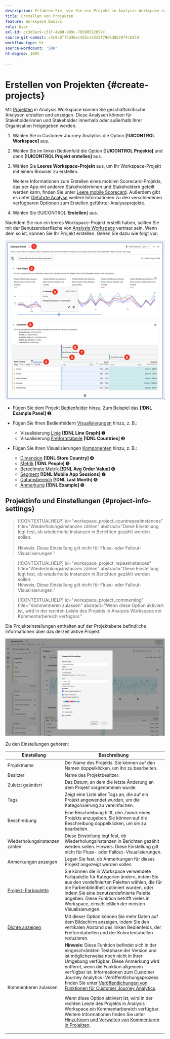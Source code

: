 ```yaml
---
description: Erfahren Sie, wie Sie ein Projekt in Analysis Workspace erstellen.
title: Erstellen von Projekten
feature: Workspace Basics
role: User
exl-id: cc3d3ac9-c31f-4a8d-999c-78590512b57c
source-git-commit: c4c8c0ff5d46ec455ca5333f79d6d8529f4cb87d
workflow-type: ht
source-wordcount: '500'
ht-degree: 100%

---
```


# Erstellen von Projekten {#create-projects}


Mit [Projekten](/help/analysis-workspace/build-workspace-project/freeform-overview.md) in Analysis Workspace können Sie geschäftskritische Analysen erstellen und anzeigen.  Diese Analysen können für Stakeholderinnen und Stakeholder innerhalb oder außerhalb Ihrer Organisation freigegeben werden.

1. Wählen Sie in Customer Journey Analytics die Option **[!UICONTROL Workspace]** aus.

1. Wählen Sie im linken Bedienfeld die Option **[!UICONTROL Projekte]** und dann **[!UICONTROL Projekt erstellen]** aus.

1. Wählen Sie **Leeres Workspace-Projekt** aus, um Ihr Workspace-Projekt mit einem Browser zu erstellen.

   Weitere Informationen zum Erstellen eines mobilen Scorecard-Projekts, das per App mit anderen Stakeholderinnen und Stakeholdern geteilt werden kann, finden Sie unter [Leere mobile Scorecard](/help/mobile-app/curator.md). Außerdem gibt es unter [Geführte Analyse](/help/guided-analysis/overview.md) weitere Informationen zu den verschiedenen verfügbaren Optionen zum Erstellen geführter Analyseprojekte.

1. Wählen Sie [!UICONTROL **Erstellen**] aus.


Nachdem Sie nun ein leeres Workspace-Projekt erstellt haben, sollten Sie mit der Benutzeroberfläche von [Analysis Workspace](/help/analysis-workspace/home.md) vertraut sein. Wenn dem so ist, können Sie Ihr Projekt erstellen. Gehen Sie dazu wie folgt vor:

![Beispielprojekt](assets/example-project.png)

* Fügen Sie dem Projekt [Bedienfelder](/help/analysis-workspace/c-panels/panels.md) hinzu, Zum Beispiel das **[!DNL Example Panel]** ➊.

* Fügen Sie Ihren Bedienfeldern [Visualisierungen](/help/analysis-workspace/visualizations/freeform-analysis-visualizations.md) hinzu, z. B.:
   * Visualisierung [Linie](/help/analysis-workspace/visualizations/line.md) **[!DNL Line Graph]** ➋
   * Visualisierung [Freiformtabelle](/help/analysis-workspace/visualizations/freeform-table/freeform-table.md) **[!DNL Countries]** ➌
* Fügen Sie Ihren Visualisierungen [Komponenten](/help/components/overview.md) hinzu, z. B.:
   * [Dimension](/help/components/dimensions/overview.md) **[!DNL Store Country]** ➍
   * [Metrik](/help/components/apply-create-metrics.md) **[!DNL People]** ➎
   * [Berechnete Metrik](/help/components/calc-metrics/calc-metr-overview.md) **[!DNL Avg Order Value]** ➏
   * [Segment](/help/components/segments/seg-overview.md) **[!DNL Mobile App Sessions]** ➐
   * [Datumsbereich](/help/components/date-ranges/overview.md) **[!DNL Last Month]** ➑
   * [Anmerkung](/help/components/annotations/overview.md) **[!DNL Example]** ➒


## Projektinfo und Einstellungen {#project-info-settings}

>[!CONTEXTUALHELP]
>id="workspace_project_countrepeatinstances"
>title="Wiederholungsinstanzen zählen"
>abstract="Diese Einstellung legt fest, ob wiederholte Instanzen in Berichten gezählt werden sollen.<br/><br/>Hinweis: Diese Einstellung gilt nicht für Fluss- oder Fallout-Visualisierungen."

>[!CONTEXTUALHELP]
>id="workspace_project_repeatinstances"
>title="Wiederholungsinstanzen zählen"
>abstract="Diese Einstellung legt fest, ob wiederholte Instanzen in Berichten gezählt werden sollen.<br/>Hinweis: Diese Einstellung gilt nicht für Fluss- oder Fallout-Visualisierungen."


>[!CONTEXTUALHELP]
>id="workspace_project_commenting"
>title="Kommentieren zulassen"
>abstract="Wenn diese Option aktiviert ist, wird in der rechten Leiste des Projekts in Analysis Workspace ein Kommentarbereich verfügbar."


Die Projekteinstellungen enthalten auf der Projektebene befindliche Informationen über das derzeit aktive Projekt.

![Das Fenster „Projektinformationen und -einstellungen“](./assets/projectinfo.png)

Zu den Einstellungen gehören:

| Einstellung | Beschreibung |
|---|---|
| Projektname | Der Name des Projekts. Sie können auf den Namen doppelklicken, um ihn zu bearbeiten. |
| Besitzer | Name des Projektbesitzer. |
| Zuletzt geändert | Das Datum, an dem die letzte Änderung an dem Projekt vorgenommen wurde. |
| Tags | Zeigt eine Liste aller Tags an, die auf ein Projekt angewendet wurden, um die Kategorisierung zu vereinfachen. |
| Beschreibung | Eine Beschreibung hilft, den Zweck eines Projekts anzugeben. Sie können auf die Beschreibung doppelklicken, um sie zu bearbeiten. |
| Wiederholungsinstanzen zählen | Diese Einstellung legt fest, ob Wiederholungsinstanzen in Berichten gezählt werden sollen. Hinweis: Diese Einstellung gilt nicht für Fluss- oder Fallout-Visualisierungen. |
| Anmerkungen anzeigen | Legen Sie fest, ob Anmerkungen für dieses Projekt angezeigt werden sollen. |
| [Projekt-Farbpalette](/help/analysis-workspace/build-workspace-project/color-palettes.md) | Sie können die in Workspace verwendete Farbpalette für Kategorien ändern, indem Sie aus den vordefinierten Paletten wählen, die für die Farbenblindheit optimiert wurden, oder indem Sie eine benutzerdefinierte Palette angeben. Diese Funktion betrifft vieles in Workspace, einschließlich der meisten Visualisierungen. |
| [Dichte anzeigen](/help/analysis-workspace/build-workspace-project/view-density.md) | Mit dieser Option können Sie mehr Daten auf dem Bildschirm anzeigen, indem Sie den vertikalen Abstand des linken Bedienfelds, der Freiformtabellen und der Kohortentabellen reduzieren. |
| Kommentieren zulassen | **Hinweis:** Diese Funktion befindet sich in der eingeschränkten Testphase der Version und ist möglicherweise noch nicht in Ihrer Umgebung verfügbar. Diese Anmerkung wird entfernt, wenn die Funktion allgemein verfügbar ist. Informationen zum Customer Journey Analytics-Veröffentlichungsprozess finden Sie unter [Veröffentlichungen von Funktionen für Customer Journey Analytics](/help/release-notes/releases.md). <p>Wenn diese Option aktiviert ist, wird in der rechten Leiste des Projekts in Analysis Workspace ein Kommentarbereich verfügbar. Weitere Informationen finden Sie unter [Hinzufügen und Verwalten von Kommentaren in Projekten](/help/analysis-workspace/build-workspace-project/comment-projects.md).</p> |



